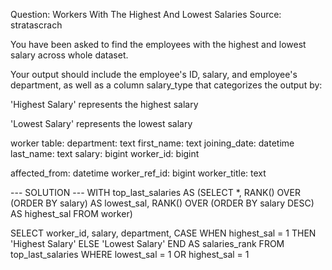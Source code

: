 
Question: Workers With The Highest And Lowest Salaries
Source: stratascrach

You have been asked to find the employees with the highest and lowest salary across whole dataset.

Your output should include the employee's ID, salary, and employee's department, as well as a column salary_type that categorizes the output by:

'Highest Salary' represents the highest salary

'Lowest Salary' represents the lowest salary


worker table:
department:         text
first_name:         text
joining_date:       datetime
last_name:          text
salary:             bigint
worker_id:          bigint

affected_from:      datetime
worker_ref_id:      bigint
worker_title:       text


--- SOLUTION ---
WITH top_last_salaries AS 
    (SELECT *, 
            RANK() OVER (ORDER BY salary) AS lowest_sal, 
            RANK() OVER (ORDER BY salary DESC) AS highest_sal
    FROM worker) 

SELECT worker_id, 
       salary, 
       department,
       CASE
           WHEN highest_sal = 1 THEN 'Highest Salary'
           ELSE  'Lowest Salary'
       END AS salaries_rank
       FROM top_last_salaries
       WHERE lowest_sal = 1
            OR highest_sal = 1
